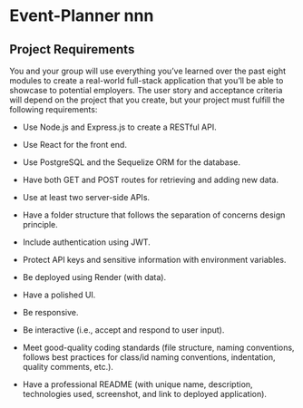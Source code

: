 # Event-Planner nnn

## Project Requirements

You and your group will use everything you’ve learned over the past eight modules to create a real-world full-stack application that you’ll be able to showcase to potential employers. The user story and acceptance criteria will depend on the project that you create, but your project must fulfill the following requirements:

- Use Node.js and Express.js to create a RESTful API.

- Use React for the front end.

- Use PostgreSQL and the Sequelize ORM for the database.

- Have both GET and POST routes for retrieving and adding new data.

- Use at least two server-side APIs.

- Have a folder structure that follows the separation of concerns design principle.

- Include authentication using JWT.

- Protect API keys and sensitive information with environment variables.

- Be deployed using Render (with data).

- Have a polished UI.

- Be responsive.

- Be interactive (i.e., accept and respond to user input).

- Meet good-quality coding standards (file structure, naming conventions, follows best practices for class/id naming conventions, indentation, quality comments, etc.).

- Have a professional README (with unique name, description, technologies used, screenshot, and link to deployed application).
